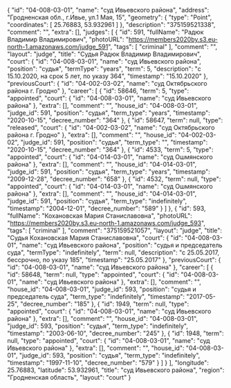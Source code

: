 {
    "id": "04-008-03-01",
    "name": "суд Ивьевского района",
    "address": "Гродненская обл., г.Ивье, ул.1 Мая, 15",
    "geometry": {
        "type": "Point",
        "coordinates": [
            25.76883,
            53.932961
        ]
    },
    "description": "375159521338",
    "comment": "",
    "extra": [],
    "judges": [
        {
            "id": 591,
            "fullName": "Радюк Владимир Владимирович",
            "photoURL": "https://members2020by.s3.eu-north-1.amazonaws.com/judge_591",
            "tags": [
                "criminal"
            ],
            "comment": "",
            "layout": "judge",
            "title": "Судья Радюк Владимир Владимирович",
            "court": {
                "id": "04-008-03-01",
                "name": "суд Ивьевского района",
                "position": "судья",
                "termType": "years",
                "term": 5,
                "description": "c 15.10.2020, на срок 5 лет, по указу 364",
                "timestamp": "15.10.2020"
            },
            "previousCourt": {
                "id": "04-002-03-02",
                "name": "суд Октябрьского района г. Гродно"
            },
            "career": [
                {
                    "id": 58646,
                    "term": 5,
                    "type": "appointed",
                    "court": {
                        "id": "04-008-03-01",
                        "name": "суд Ивьевского района"
                    },
                    "extra": [],
                    "comment": "",
                    "house_id": "04-008-03-01",
                    "judge_id": 591,
                    "position": "судья",
                    "term_type": "years",
                    "timestamp": "2020-10-15",
                    "decree_number": "364"
                },
                {
                    "id": 58647,
                    "term": null,
                    "type": "released",
                    "court": {
                        "id": "04-002-03-02",
                        "name": "суд Октябрьского района г. Гродно"
                    },
                    "extra": [],
                    "comment": "",
                    "house_id": "04-002-03-02",
                    "judge_id": 591,
                    "position": "судья",
                    "term_type": "",
                    "timestamp": "2020-10-15",
                    "decree_number": "364"
                },
                {
                    "id": 4533,
                    "term": 5,
                    "type": "appointed",
                    "court": {
                        "id": "04-014-03-01",
                        "name": "суд Ошмянского района"
                    },
                    "extra": [],
                    "comment": "",
                    "house_id": "04-014-03-01",
                    "judge_id": 591,
                    "position": "судья",
                    "term_type": "years",
                    "timestamp": "2009-12-28",
                    "decree_number": "658"
                },
                {
                    "id": 4532,
                    "term": null,
                    "type": "appointed",
                    "court": {
                        "id": "04-014-03-01",
                        "name": "суд Ошмянского района"
                    },
                    "extra": [],
                    "comment": "",
                    "house_id": "04-014-03-01",
                    "judge_id": 591,
                    "position": "судья",
                    "term_type": "indefinitely",
                    "timestamp": "2004-12-01",
                    "decree_number": "589"
                }
            ]
        },
        {
            "id": 593,
            "fullName": "Кохановская Мария Станиславовна",
            "photoURL": "https://members2020by.s3.eu-north-1.amazonaws.com/judge_593",
            "tags": [
                "criminal"
            ],
            "comment": "375159521057",
            "layout": "judge",
            "title": "Судья Кохановская Мария Станиславовна",
            "court": {
                "id": "04-008-03-01",
                "name": "суд Ивьевского района",
                "position": "судья и председатель суда",
                "termType": "indefinitely",
                "term": null,
                "description": "c 25.05.2017, бессрочно, по указу 185",
                "timestamp": "25.05.2017"
            },
            "previousCourt": {
                "id": "04-008-03-01",
                "name": "суд Ивьевского района"
            },
            "career": [
                {
                    "id": 58648,
                    "term": null,
                    "type": "appointed",
                    "court": {
                        "id": "04-008-03-01",
                        "name": "суд Ивьевского района"
                    },
                    "extra": [],
                    "comment": "",
                    "house_id": "04-008-03-01",
                    "judge_id": 593,
                    "position": "судья и председатель суда",
                    "term_type": "indefinitely",
                    "timestamp": "2017-05-25",
                    "decree_number": "185"
                },
                {
                    "id": 1949,
                    "term": null,
                    "type": "appointed",
                    "court": {
                        "id": "04-008-03-01",
                        "name": "суд Ивьевского района"
                    },
                    "extra": [],
                    "comment": "",
                    "house_id": "04-008-03-01",
                    "judge_id": 593,
                    "position": "судья",
                    "term_type": "indefinitely",
                    "timestamp": "2003-06-10",
                    "decree_number": "245"
                },
                {
                    "id": 1948,
                    "term": null,
                    "type": "appointed",
                    "court": {
                        "id": "04-008-03-01",
                        "name": "суд Ивьевского района"
                    },
                    "extra": [],
                    "comment": "",
                    "house_id": "04-008-03-01",
                    "judge_id": 593,
                    "position": "судья",
                    "term_type": "indefinitely",
                    "timestamp": "1997-11-10",
                    "decree_number": "579"
                }
            ]
        }
    ],
    "longitude": 25.76883,
    "latitude": 53.932961,
    "title": "суд Ивьевского района",
    "region": "Гродненская область",
    "layout": "court"
}